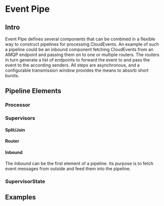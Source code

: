 # Event Pipe

## Intro
Event Pipe defines several components that can be combined in a flexible way
to construct pipelines for processing CloudEvents. An example of such a
pipeline could be an inbound component fetching CloudEvents from an AMQP
endpoint and passing them on to one or multiple routers. The routers in turn
generate a list of endpoints to forward the event to and pass the event to
the according senders. All steps are asynchronous, and a configurable
transmission window provides the means to absorb short bursts.

## Pipeline Elements

### Processor

### Supervisors

#### Split/Join

#### Router

#### Inbound
The *Inbound* can be the first element of a pipeline. Its purpose is to fetch
event messages from outside and feed them into the pipeline.

### SupervisorState

 
## Examples
  
 
    